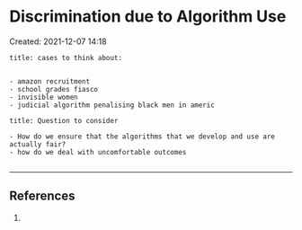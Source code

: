 # Discrimination due to Algorithm Use
Created: 2021-12-07 14:18

```ad-note
title: cases to think about:


- amazon recruitment 
- school grades fiasco 
- invisible women 
- judicial algorithm penalising black men in americ 

```

```ad-note
title: Question to consider

- How do we ensure that the algorithms that we develop and use are actually fair? 
- how do we deal with uncomfortable outcomes 


```





---
## References
1. 